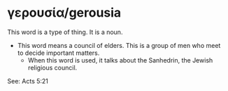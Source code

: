 # γερουσία/gerousia
This word is a type of thing. It is a noun.

* This word means a council of elders. This is  a group of men who meet to decide important matters.
    * When this word is used, it talks about the Sanhedrin, the Jewish religious council.

See: Acts 5:21
